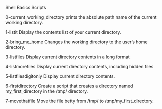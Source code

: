 Shell Basics Scripts

0-current_working_directory 
prints the absolute path name of the current working directory.

1-listit
Display the contents list of your current directory.

2-bring_me_home
Changes the working directory to the user’s home directory.

3-listfiles
Display current directory contents in a long format

4-listmorefiles
Display current directory contents, including hidden files

5-listfilesdigitonly
Display current directory contents.

6-firstdirectory
Create a script that creates a directory named my_first_directory in the /tmp/ directory.

7-movethatfile
Move the file betty from /tmp/ to /tmp/my_first_directory.


